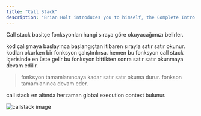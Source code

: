 ```yaml
---
title: "Call Stack"
description: "Brian Holt introduces you to himself, the Complete Intro to React version 6, and what you can expect to learn"
---
```


Call stack basitçe fonksyonları hangi sıraya göre okuyacağımızı belirler.

kod çalışmaya başlayınca başlangıçtan itibaren sırayla satır satır okunur.
kodları okurken bir fonksyon çalıştırılırsa. hemen bu fonksyon call stack içerisinde en üste gelir bu fonksyon bittikten sonra satır satır okunmaya devam edilir.

> fonksyon tamamlanıncaya kadar satır satır okuma durur. fonkson tamamlanınca devam eder.

call stack en altında herzaman global execution context bulunur.

![callstack image](./images/callstack.jpg)
